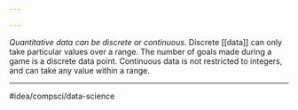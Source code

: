 ```yaml
---

---
```

*Quantitative data can be discrete or continuous.* Discrete [[data]] can only take particular values over a range. The number of goals made during a game is a discrete data point. 
Continuous data is not restricted to integers, and can take any value within a range. 

---
#idea/compsci/data-science 